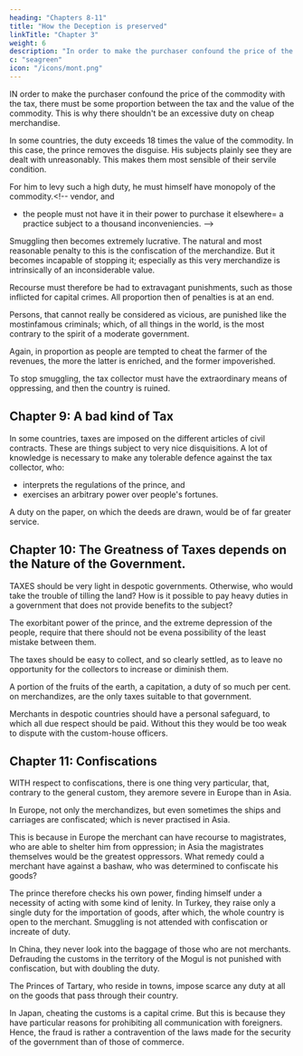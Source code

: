 ```yaml
---
heading: "Chapters 8-11"
title: "How the Deception is preserved"
linkTitle: "Chapter 3"
weight: 6
description: "In order to make the purchaser confound the price of the commodity with the tax, there must be some proportion between the tax and the value of the commodity"
c: "seagreen"
icon: "/icons/mont.png"
---
```




IN order to make the purchaser confound the price of the commodity with the tax, there must be some proportion between the tax and the value of the commodity. This is why there shouldn't be an excessive duty on cheap merchandise. 

In some countries, the duty exceeds 18 times the value of the commodity. In this case, the prince removes the disguise. His subjects plainly see they are dealt with unreasonably. This makes them most sensible of their servile condition.

For him to levy such a high duty, he must himself have monopoly of the commodity.<!--  vendor, and
- the people must not have it in their power to purchase it elsewhere= a practice subject to a thousand inconveniencies. -->

Smuggling then becomes extremely lucrative. The natural and most reasonable penalty to this is the confiscation of the merchandize. But it becomes incapable of stopping it; especially as this very merchandize is intrinsically of an inconsiderable value. 

Recourse must therefore be had to extravagant punishments, such as those inflicted for capital crimes. All proportion then of penalties is at an end. 

Persons, that cannot really be considered as vicious, are punished like the mostinfamous criminals; which, of all things in the world, is the most contrary to the spirit of a moderate government.

Again, in proportion as people are tempted to cheat the farmer of the revenues, the more the latter is enriched, and the former impoverished. 

To stop smuggling, the tax collector must have the extraordinary means of oppressing, and then the country is ruined.




## Chapter 9: A bad kind of Tax

In some countries, taxes are imposed on the different articles of civil contracts. These are things subject to very nice disquisitions. A lot of knowledge is necessary to make any tolerable defence against the tax collector, who:
- interprets the regulations of the prince, and
- exercises an arbitrary power over people's fortunes. 

A duty on the paper, on which the deeds are drawn, would be of far greater service.



## Chapter 10: The Greatness of Taxes depends on the Nature of the Government.

TAXES should be very light in despotic governments. Otherwise, who would take the trouble of tilling the land? How is it possible to pay heavy duties in a government that does not provide benefits to the subject?

The exorbitant power of the prince, and the extreme depression of the people, require that there should not be evena possibility of the least mistake between them. 

The taxes should be easy to collect, and so clearly settled, as to leave no opportunity for the collectors to increase or diminish them. 

A portion of the fruits of the earth, a capitation, a duty of so much per cent. on merchandizes, are the only taxes suitable to that government.

Merchants in despotic countries should have a personal safeguard, to which all due respect should be paid. Without this they would be too weak to dispute with the custom-house officers.



## Chapter 11: Confiscations

WITH respect to confiscations, there is one thing very particular, that, contrary to the general custom, they aremore severe in Europe than in Asia. 

In Europe, not only the merchandizes, but even sometimes the ships and carriages are confiscated; which is never practised in Asia. 

This is because in Europe the merchant can have recourse to magistrates, who are able to shelter him from oppression; in Asia the magistrates themselves would be the greatest oppressors. What remedy could a merchant have against a bashaw, who was determined to confiscate his goods?

The prince therefore checks his own power, finding himself under a necessity of acting with some kind of lenity. In Turkey, they raise only a single duty for the importation of goods, after which, the whole country is open to the merchant. Smuggling is not attended with confiscation or increate of duty. 

In China, they never look into the baggage of those who are not merchants. Defrauding the customs in the territory of the Mogul is not punished with confiscation, but with doubling the duty. 

The Princes of Tartary, who reside in towns, impose scarce any duty at all on the goods that pass through their country. 

In Japan, cheating the customs is a capital crime. But this is because they have particular reasons for prohibiting all communication with foreigners. Hence, the fraud is rather a contravention of the laws made for the security of the government than of those of commerce.
